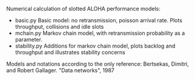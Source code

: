 Numerical calculation of slotted ALOHA performance models:
- basic.py 
	Basic model: no retransmission, poisson arrival rate. Plots throughput, collisions and idle slots
- mchain.py
	Markov chain model, with retransmission probability as a parameter.
- stability.py
	Additions for markov chain model, plots backlog and throughput and illustrates stability concerns

Models and notations according to the only reference:
Bertsekas, Dimitri, and Robert Gallager. "Data networks", 1987
